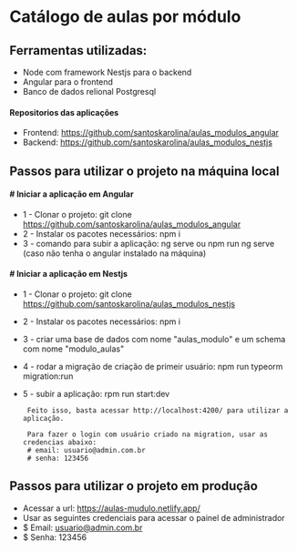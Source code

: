 # Catálogo de aulas por módulo

## Ferramentas utilizadas:
- Node com framework Nestjs para o backend
- Angular para o frontend
- Banco de dados relional Postgresql

#### Repositorios das aplicações
- Frontend: https://github.com/santoskarolina/aulas_modulos_angular
- Backend: https://github.com/santoskarolina/aulas_modulos_nestjs

## Passos para utilizar o projeto na máquina local

#### # Iniciar a aplicação em Angular
- 1 - Clonar o projeto: git clone https://github.com/santoskarolina/aulas_modulos_angular
- 2 - Instalar os pacotes necessários: npm i
- 3 - comando para subir a aplicação: ng serve ou npm run ng serve (caso não tenha o angular instalado na máquina)

#### # Iniciar a aplicação em Nestjs
- 1 - Clonar o projeto: git clone https://github.com/santoskarolina/aulas_modulos_nestjs
- 2 - Instalar os pacotes necessários: npm i
- 3 - criar uma base de dados com nome "aulas_modulo" e um schema com nome "modulo_aulas"
- 4 - rodar a migração de criação de primeir usuário: npm run typeorm migration:run
- 5 - subir a aplicação: rpm run start:dev

       Feito isso, basta acessar http://localhost:4200/ para utilizar a aplicação.

       Para fazer o login com usuário criado na migration, usar as credencias abaixo:
       # email: usuario@admin.com.br
       # senha: 123456

## Passos para utilizar o projeto em produção
 - Acessar a url: https://aulas-mudulo.netlify.app/
 - Usar as seguintes credenciais para acessar o painel de administrador
 - $ Email: usuario@admin.com.br
 - $ Senha: 123456
